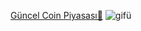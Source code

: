 [Güncel Coin Piyasası👾](https://crypto-coin-unicorn-1ac91e.netlify.app/)
![gifü](https://user-images.githubusercontent.com/109352349/200974777-b0081961-161c-4991-abd7-2d50aeb6d162.gif)
